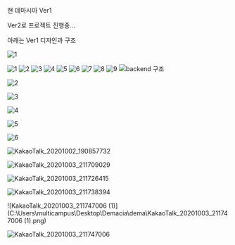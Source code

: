 현 데마시아 Ver1

Ver2로 프로젝트 진행중...

아래는 Ver1 디자인과 구조

![1](C:\Users\multicampus\Desktop\Demacia\dema\1.PNG)

![1](https://user-images.githubusercontent.com/60081286/92345351-038da880-f104-11ea-8923-309c48748a29.png)
![2](https://user-images.githubusercontent.com/60081286/92345360-07b9c600-f104-11ea-89cf-50f67e71127c.png)
![3](https://user-images.githubusercontent.com/60081286/92345365-08525c80-f104-11ea-8eb2-60cb7edf353c.png)
![4](https://user-images.githubusercontent.com/60081286/92345366-08eaf300-f104-11ea-8558-19234c697ac0.png)
![5](https://user-images.githubusercontent.com/60081286/92345368-0a1c2000-f104-11ea-93b4-47ddd6783a23.png)
![6](https://user-images.githubusercontent.com/60081286/92345369-0ab4b680-f104-11ea-94f4-ee7dcd5e60df.png)
![7](https://user-images.githubusercontent.com/60081286/92345370-0b4d4d00-f104-11ea-98f6-f4b253dd8b60.png)
![8](https://user-images.githubusercontent.com/60081286/92345373-0c7e7a00-f104-11ea-83f1-e188b9e68fd5.png)
![9](https://user-images.githubusercontent.com/60081286/92345375-0d171080-f104-11ea-9050-a4fcacc021bb.png)
![backend 구조](https://user-images.githubusercontent.com/60081286/92345376-0dafa700-f104-11ea-883c-863ac2156185.PNG)

![2](C:\Users\multicampus\Desktop\Demacia\dema\2.PNG)

![3](C:\Users\multicampus\Desktop\Demacia\dema\3.PNG)

![4](C:\Users\multicampus\Desktop\Demacia\dema\4.PNG)

![5](C:\Users\multicampus\Desktop\Demacia\dema\5.PNG)

![6](C:\Users\multicampus\Desktop\Demacia\dema\6.PNG)

![KakaoTalk_20201002_190857732](C:\Users\multicampus\Desktop\Demacia\dema\KakaoTalk_20201002_190857732.png)

![KakaoTalk_20201003_211709029](C:\Users\multicampus\Desktop\Demacia\dema\KakaoTalk_20201003_211709029.png)

![KakaoTalk_20201003_211726415](C:\Users\multicampus\Desktop\Demacia\dema\KakaoTalk_20201003_211726415.png)

![KakaoTalk_20201003_211738394](C:\Users\multicampus\Desktop\Demacia\dema\KakaoTalk_20201003_211738394.png)

![KakaoTalk_20201003_211747006 (1)](C:\Users\multicampus\Desktop\Demacia\dema\KakaoTalk_20201003_211747006 (1).png)

![KakaoTalk_20201003_211747006](C:\Users\multicampus\Desktop\Demacia\dema\KakaoTalk_20201003_211747006.png)